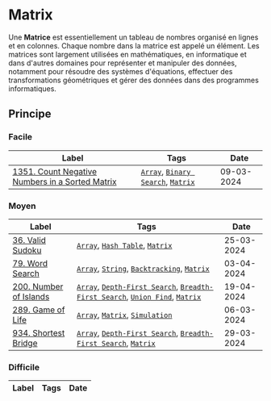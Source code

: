 # Matrix

Une **Matrice** est essentiellement un tableau de nombres organisé en lignes et en colonnes. Chaque nombre dans la matrice est appelé un élément. Les matrices sont largement utilisées en mathématiques, en informatique et dans d'autres domaines pour représenter et manipuler des données, notamment pour résoudre des systèmes d'équations, effectuer des transformations géométriques et gérer des données dans des programmes informatiques.

## Principe

### Facile

| Label                                                                                                                         | Tags                                                                                  | Date       |
| ----------------------------------------------------------------------------------------------------------------------------- | ------------------------------------------------------------------------------------- | ---------- |
| [1351. Count Negative Numbers in a Sorted Matrix](../Probleme/1351.%20Count%20Negative%20Numbers%20in%20a%20Sorted%20Matrix/) | [`Array`](./array.md), [`Binary Search`](./binary_search.md), [`Matrix`](./matrix.md) | 09-03-2024 |

### Moyen

| Label                                                                | Tags                                                                                                                                                  | Date       |
| -------------------------------------------------------------------- | ----------------------------------------------------------------------------------------------------------------------------------------------------- | ---------- |
| [36. Valid Sudoku](../Probleme/0036.%20Valid%20Sudoku/)              | [`Array`](./array.md), [`Hash Table`](./hash_table.md), [`Matrix`](./matrix.md)                                                                       | 25-03-2024 |
| [79. Word Search](../Probleme/0079.%20Word%20Search/)                | [`Array`](./array.md), [`String`](./string.md), [`Backtracking`](./backtracking.md), [`Matrix`](./matrix.md)                                          | 03-04-2024 |
| [200. Number of Islands](../Probleme/0200.%20Number%20of%20Islands/) | [`Array`](./array.md), [`Depth-First Search`](./dfs.md), [`Breadth-First Search`](./bfs.md), [`Union Find`](./union_find.md), [`Matrix`](./matrix.md) | 19-04-2024 |
| [289. Game of Life](../Probleme/0289.%20Game%20of%20Life/)           | [`Array`](./array.md), [`Matrix`](./matrix.md), [`Simulation`](./simulation.md)                                                                       | 06-03-2024 |
| [934. Shortest Bridge](../Probleme/0934.%20Shortest%20Bridge/)       | [`Array`](./array.md), [`Depth-First Search`](./dfs.md), [`Breadth-First Search`](./bfs.md), [`Matrix`](./matrix.md)                                  | 29-03-2024 |

### Difficile

| Label | Tags | Date |
| ----- | ---- | ---- |
